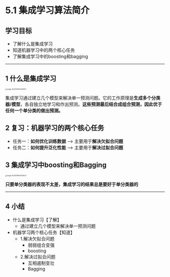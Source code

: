 # 5.1 集成学习算法简介

## 学习目标

- 了解什么是集成学习
- 知道机器学习中的两个核心任务
- 了解集成学习中的boosting和bagging

------



## 1 什么是集成学习

<img src="https://tva1.sinaimg.cn/large/006tNbRwgy1gap5b6yc9hj31620jugtp.jpg" alt="image-20200108143846871" style="zoom:33%;" />



集成学习通过建立几个模型来解决单一预测问题。它的工作原理是**生成多个分类器/模型**，各自独立地学习和作出预测。**这些预测最后结合成组合预测，因此优于任何一个单分类的做出预测。**



## 2 **复习：机器学习的两个核心任务**

- 任务一：**如何优化训练数据** —> 主要用于**解决欠拟合问题**
- 任务二：**如何提升泛化性能** —> 主要用于**解决过拟合问题**



## 3 集成学习中boosting和Bagging



<img src="https://tva1.sinaimg.cn/large/006tNbRwgy1gap5c1g2mnj31g40p6apa.jpg" alt="image-20200108143935631" style="zoom: 33%;" />



**只要单分类器的表现不太差，集成学习的结果总是要好于单分类器的**



------

## 4 小结

- 什么是集成学习【了解】
    - 通过建立几个模型来解决单一预测问题
- 机器学习两个核心任务【知道】
    - 1.解决欠拟合问题
        - 弱弱组合变强
        - boosting
    - 2.解决过拟合问题
        - 互相遏制变壮
        - Bagging